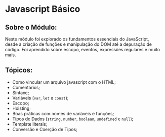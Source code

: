 # Javascript Básico

## Sobre o Módulo:

Neste módulo foi explorado os fundamentos essenciais do JavaScript, desde a criação de funções e manipulação do DOM até a depuração de código. Foi aprendido sobre escopo, eventos, expressões regulares e muito mais.

## Tópicos:

- Como vincular um arquivo javascript com o HTML;
- Comentários;
- Sintaxe;
- Variáveis (`var`, `let` e `const`);
- Escopo;
- Hoisting;
- Boas práticas com nomes de variáveis e funções;
- Tipos de Dados (`string`, `number`, `boolean`, `undefined` e `null`);
- Template literals;
- Conversão e Coerção de Tipos;
